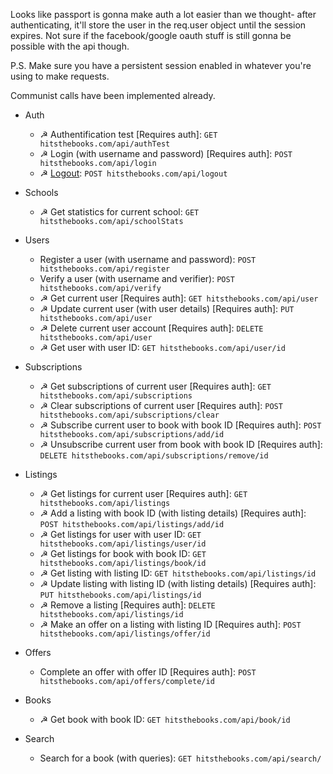 Looks like passport is gonna make auth a lot easier than we thought- after authenticating, it'll store the user in the req.user object until the session expires. Not sure if the facebook/google oauth stuff is still gonna be possible with the api though.

P.S. Make sure you have a persistent session enabled in whatever you're using to make requests.

Communist calls have been implemented already.

- Auth
	- ☭ Authentification test [Requires auth]:
	`GET hitsthebooks.com/api/authTest`
	- ☭ Login (with username and password) [Requires auth]:
	`POST hitsthebooks.com/api/login`
	- ☭ [Logout](http://stackoverflow.com/questions/3521290/logout-get-or-post):
	`POST hitsthebooks.com/api/logout`
- Schools
	- ☭ Get statistics for current school:
	`GET hitsthebooks.com/api/schoolStats`
- Users
 	- Register a user (with username and password):
	`POST hitsthebooks.com/api/register`
	- Verify a user (with username and verifier):
	`POST hitsthebooks.com/api/verify`
	- ☭ Get current user [Requires auth]: 
	`GET hitsthebooks.com/api/user`
	- ☭ Update current user (with user details) [Requires auth]: 
	`PUT hitsthebooks.com/api/user`
	- ☭ Delete current user account [Requires auth]:
	`DELETE hitsthebooks.com/api/user`
	- ☭ Get user with user ID:
	`GET hitsthebooks.com/api/user/id`	
- Subscriptions
	- ☭ Get subscriptions of current user [Requires auth]:
	`GET hitsthebooks.com/api/subscriptions`
	- ☭ Clear subscriptions of current user [Requires auth]:
	`POST hitsthebooks.com/api/subscriptions/clear`
	- ☭ Subscribe current user to book with book ID [Requires auth]:
	`POST hitsthebooks.com/api/subscriptions/add/id`
	- ☭ Unsubscribe current user from book with book ID [Requires auth]:
	`DELETE hitsthebooks.com/api/subscriptions/remove/id`
	
- Listings
	- ☭ Get listings for current user [Requires auth]:
	`GET hitsthebooks.com/api/listings` 
	- ☭ Add a listing with book ID (with listing details) [Requires auth]:
	`POST hitsthebooks.com/api/listings/add/id`
	- ☭ Get listings for user with user ID: 
	`GET hitsthebooks.com/api/listings/user/id`
	- ☭ Get listings for book with book ID:
	`GET hitsthebooks.com/api/listings/book/id`
	- ☭ Get listing with listing ID:
	`GET hitsthebooks.com/api/listings/id`
	- ☭ Update listing with listing ID (with listing details) [Requires auth]:
	`PUT hitsthebooks.com/api/listings/id`
	- ☭ Remove a listing [Requires auth]:
	`DELETE hitsthebooks.com/api/listings/id`
	- ☭ Make an offer on a listing with listing ID [Requires auth]:
	`POST hitsthebooks.com/api/listings/offer/id`

- Offers
	- Complete an offer with offer ID [Requires auth]:
	`POST hitsthebooks.com/api/offers/complete/id`
	
- Books
	- ☭ Get book with book ID:
	`GET hitsthebooks.com/api/book/id`

- Search
	- Search for a book (with queries):
	`GET hitsthebooks.com/api/search/`